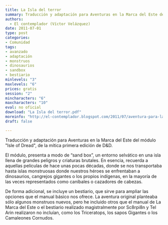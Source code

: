 ```yaml
---
title: La Isla del terror
summary: Traducción y adaptación para Aventuras en la Marca del Este del módulo "Isle of Dread", de la mítica primera edición de D&D.
authors:
  - El contemplador (Víctor Velázquez)
date: 2011-07-01
type: post
categories:
- Comunidad
tags:
- avanzado
- adaptación
- monstruos
- dinosaurios
- sandbox
- bestiario
minlevels: "3"
maxlevels: "6"
prices: gratis
session: "2"
mincharacters: "6"
maxcharacters: "10"
eval: no oficial
download: "La Isla del terror.pdf"
moreinfo: "http://el-contemplador.blogspot.com/2011/07/aventura-para-la-marca-del-este-isla.html"
draft: false

---
```


Traducción y adaptación para Aventuras en la Marca del Este del módulo "Isle of Dread", de la mítica primera edición de D&D.

El módulo, presenta a modo de “sand box”, un entorno selvático en una isla llena de grandes peligros y criaturas brutales. En esencia, recuerda a aquellas películas de hace unas pocas décadas, donde se nos transportaba hasta islas monstruosas donde nuestros héroes se enfrentaban a dinosaurios, cangrejos gigantes o los propios indígenas, en la mayoría de las veces representados como caníbales o cazadores de cabezas.

De forma adicional, se incluye un bestiario, que sirve para ampliar las opciones que el manual básico nos ofrece. La aventura original planteaba sólo algunos monstruos nuevos, pero he incluido otros que el manual de La Marca del Este o el bestiario realizado magistralmente por Sc8rpi8n y Tel Arin realizaron no incluían, como los Triceratops, los sapos Gigantes o los Camaleones Cornudos.